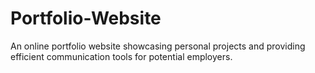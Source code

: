 # Portfolio-Website
An online portfolio website showcasing personal projects and providing efficient communication tools for potential employers.
